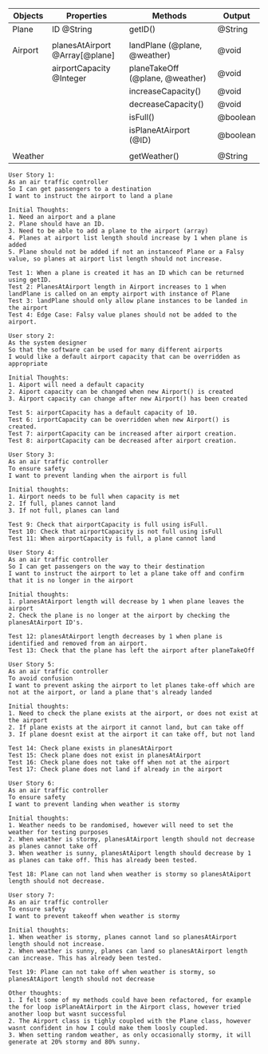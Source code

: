 | Objects     | Properties                     | Methods                     | Output   |
| ----------- | -----------                    | ---------                   | ---------|
| Plane       | ID @String                     | getID()                     | @String  |
|             |                                |                             |          |
| Airport     | planesAtAirport @Array[@plane] | landPlane (@plane, @weather)   | @void    |
|             | airportCapacity @Integer       | planeTakeOff (@plane, @weather)| @void    |
|             |                                | increaseCapacity()          | @void    |
|             |                                | decreaseCapacity()          | @void    |
|             |                                | isFull()                    | @boolean |
|             |                                | isPlaneAtAirport (@ID)       | @boolean |
|             |                                |                             |          |
| Weather     |                                | getWeather()                | @String  |


```
User Story 1:
As an air traffic controller
So I can get passengers to a destination
I want to instruct the airport to land a plane

Initial Thoughts:
1. Need an airport and a plane
2. Plane should have an ID.
3. Need to be able to add a plane to the airport (array)
4. Planes at airport list length should increase by 1 when plane is added
5. Plane should not be added if not an instanceof Plane or a Falsy value, so planes at airport list length should not increase.

Test 1: When a plane is created it has an ID which can be returned using getID.
Test 2: PlanesAtAirport length in Airport increases to 1 when landPlane is called on an empty airport with instance of Plane
Test 3: landPlane should only allow plane instances to be landed in the airport
Test 4: Edge Case: Falsy value planes should not be added to the airport.

```

```
User story 2:
As the system designer
So that the software can be used for many different airports
I would like a default airport capacity that can be overridden as appropriate

Initial Thoughts:
1. Aiport will need a default capacity
2. Aiport capacity can be changed when new Airport() is created
3. Airport capacity can change after new Airport() has been created

Test 5: airportCapacity has a default capacity of 10.
Test 6: irportCapacity can be overridden when new Airport() is created.
Test 7: airportCapacity can be increased after airport creation.
Test 8: airportCapacity can be decreased after airport creation.

```

```
User Story 3:
As an air traffic controller
To ensure safety
I want to prevent landing when the airport is full

Initial thoughts:
1. Airport needs to be full when capacity is met
2. If full, planes cannot land
3. If not full, planes can land

Test 9: Check that airportCapacity is full using isFull.
Test 10: Check that airportCapacity is not full using isFull
Test 11: When airportCapacity is full, a plane cannot land

```

```
User Story 4:
As an air traffic controller
So I can get passengers on the way to their destination
I want to instruct the airport to let a plane take off and confirm that it is no longer in the airport

Initial thoughts:
1. planesAtAirport length will decrease by 1 when plane leaves the airport
2. Check the plane is no longer at the airport by checking the planesAtAirport ID's.

Test 12: planesAtAirport length decreases by 1 when plane is identified and removed from an airport.
Test 13: Check that the plane has left the airport after planeTakeOff

```

```
User Story 5:
As an air traffic controller
To avoid confusion
I want to prevent asking the airport to let planes take-off which are not at the airport, or land a plane that's already landed

Initial thoughts:
1. Need to check the plane exists at the airport, or does not exist at the airport
2. If plane exists at the airport it cannot land, but can take off
3. If plane doesnt exist at the airport it can take off, but not land

Test 14: Check plane exists in planesAtAirport
Test 15: Check plane does not exist in planesAtAirport
Test 16: Check plane does not take off when not at the airport
Test 17: Check plane does not land if already in the airport

```

```
User Story 6: 
As an air traffic controller
To ensure safety
I want to prevent landing when weather is stormy

Initial thoughts:
1. Weather needs to be randomised, however will need to set the weather for testing purposes
2. When weather is stormy, planesAtAirport length should not decrease as planes cannot take off
3. When weather is sunny, planesAtAiport length should decrease by 1 as planes can take off. This has already been tested.

Test 18: Plane can not land when weather is stormy so planesAtAiport length should not decrease.

```

```
User story 7:
As an air traffic controller
To ensure safety
I want to prevent takeoff when weather is stormy

Initial thoughts:
1. When weather is stormy, planes cannot land so planesAtAirport length should not increase.
2. When weather is sunny, planes can land so planesAtAirport length can increase. This has already been tested.

Test 19: Plane can not take off when weather is stormy, so planesAtAiport length should not decrease

```

```
Other thoughts:
1. I felt some of my methods could have been refactored, for example the for loop isPlaneAtAirport in the Airport class, however tried another loop but wasnt successful
2. The Airport class is tighly coupled with the Plane class, however wasnt confident in how I could make them loosly coupled.
3. When setting random weather, as only occasionally stormy, it will generate at 20% stormy and 80% sunny.
